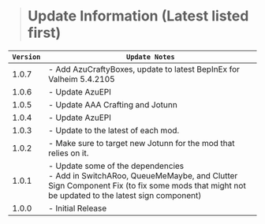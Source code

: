> # Update Information (Latest listed first)

| `Version` | `Update Notes`                                                                                                                                                                     |
|-----------|------------------------------------------------------------------------------------------------------------------------------------------------------------------------------------|
| 1.0.7     | - Add AzuCraftyBoxes, update to latest BepInEx for Valheim  5.4.2105                                                                                                               |
| 1.0.6     | - Update AzuEPI                                                                                                                                                                    |
| 1.0.5     | - Update AAA Crafting and Jotunn                                                                                                                                                   |
| 1.0.4     | - Update AzuEPI                                                                                                                                                                    |
| 1.0.3     | - Update to the latest of each mod.                                                                                                                                                |
| 1.0.2     | - Make sure to target new Jotunn for the mod that relies on it.                                                                                                                    |
| 1.0.1     | - Update some of the dependencies<br/> - Add in SwitchARoo, QueueMeMaybe, and Clutter Sign Component Fix (to fix some mods that might not be updated to the latest sign component) |
| 1.0.0     | - Initial Release                                                                                                                                                                  |